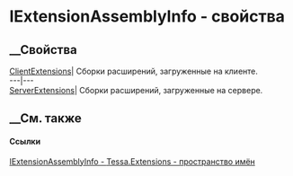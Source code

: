 # IExtensionAssemblyInfo - свойства
##  __Свойства
[ClientExtensions](P_Tessa_Extensions_IExtensionAssemblyInfo_ClientExtensions.htm)|
Сборки расширений, загруженные на клиенте.  
---|---  
[ServerExtensions](P_Tessa_Extensions_IExtensionAssemblyInfo_ServerExtensions.htm)|
Сборки расширений, загруженные на сервере.  
##  __См. также
#### Ссылки
[IExtensionAssemblyInfo - ](T_Tessa_Extensions_IExtensionAssemblyInfo.htm)
[Tessa.Extensions - пространство имён](N_Tessa_Extensions.htm)
